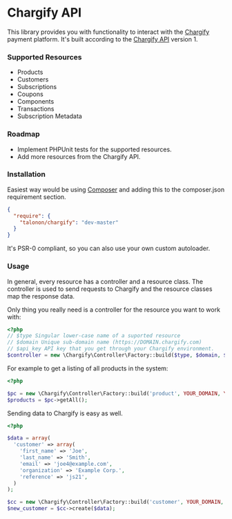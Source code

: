 Chargify API
===

This library provides you with functionality to interact with the
[Chargify](http://chargify.com/) payment platform. It's built according to
the [Chargify API](http://docs.chargify.com/api-introduction) version 1.

### Supported Resources

- Products
- Customers
- Subscriptions
- Coupons
- Components
- Transactions
- Subscription Metadata

### Roadmap

- Implement PHPUnit tests for the supported resources.
- Add more resources from the Chargify API.

### Installation

Easiest way would be using [Composer](http://getcomposer.org) and adding this to
the composer.json requirement section.

```json
{
  "require": {
    "talonon/chargify": "dev-master"
  }
}
```

It's PSR-0 compliant, so you can also use your own custom autoloader.

### Usage

In general, every resource has a controller and a resource class. The
controller is used to send requests to Chargify and the resource classes map
the response data.

Only thing you really need is a controller for the resource you want to work
with:

```php
<?php
// $type Singular lower-case name of a suported resource
// $domain Unique sub-domain name (https://DOMAIN.chargify.com)
// $api_key API key that you get through your Chargify environment.
$controller = new \Chargify\Controller\Factory::build($type, $domain, $api_key);
```

For example to get a listing of all products in the system:
```php
<?php

$pc = new \Chargify\Controller\Factory::build('product', YOUR_DOMAIN, YOUR_API_KEY);
$products = $pc->getAll();
```

Sending data to Chargify is easy as well.
```php
<?php

$data = array(
  'customer' => array(
    'first_name' => 'Joe',
    'last_name' => 'Smith',
    'email' => 'joe4@example.com',
    'organization' => 'Example Corp.',
    'reference' => 'js21',
  )
);

$cc = new \Chargify\Controller\Factory::build('customer', YOUR_DOMAIN, YOUR_API_KEY);
$new_customer = $cc->create($data);
```

